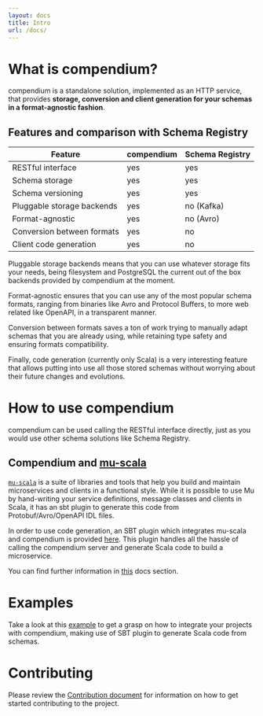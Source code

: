 ```yaml
---
layout: docs
title: Intro
url: /docs/
---
```



# What is compendium?
compendium is a standalone solution, implemented as an HTTP service, that provides **storage, conversion and client generation for your schemas in a format-agnostic fashion**.

## Features and comparison with Schema Registry

|Feature                          |compendium |Schema Registry|
|-------------------------------  |-----------|---------------|
|RESTful interface                |yes        |yes            |
|Schema storage                   |yes        |yes            |
|Schema versioning                |yes        |yes            |
|Pluggable storage backends       |yes        |no (Kafka)     |
|Format-agnostic                  |yes        |no (Avro)      |
|Conversion between formats       |yes        |no             |
|Client code generation           |yes        |no             |

Pluggable storage backends means that you can use whatever storage fits your needs, being filesystem and PostgreSQL the current out of the box backends provided by compendium at the moment.

Format-agnostic ensures that you can use any of the most popular schema formats, ranging from binaries like Avro and Protocol Buffers, to more web related like OpenAPI, in a transparent manner.

Conversion between formats saves a ton of work trying to manually adapt schemas that you are already using, while retaining type safety and ensuring formats compatibility.

Finally, code generation (currently only Scala) is a very interesting feature that allows putting into use all those stored schemas without worrying about their future changes and evolutions.

# How to use compendium

compendium can be used calling the RESTful interface directly, just as you would use other schema solutions like Schema Registry.

## Compendium and [mu-scala](https://higherkindness.io/mu-scala/)

[`mu-scala`](https://higherkindness.io/mu-scala/) is a suite of libraries and tools that help you build and maintain microservices and clients in a functional style. While it is possible to use Mu by hand-writing your service definitions, message classes and clients in Scala, it has an sbt plugin to generate this code from Protobuf/Avro/OpenAPI IDL files.

In order to use code generation, an SBT plugin which integrates mu-scala and compendium is provided [here](https://github.com/higherkindness/sbt-mu-srcgen). This plugin handles all the hassle of calling the compendium server and generate Scala code to build a microservice.

You can find further information in [this](https://higherkindness.io/mu-scala/guides/generate-sources-from-idl) docs section.

# Examples

Take a look at this [example](https://github.com/higherkindness/compendium-example) to get a grasp on how to integrate your projects with compendium, making use of SBT plugin to generate Scala code from schemas.

# Contributing

Please review the [Contribution document](https://github.com/higherkindness/compendium/blob/master/CONTRIBUTING.md) for information on how to get started contributing to the project.
